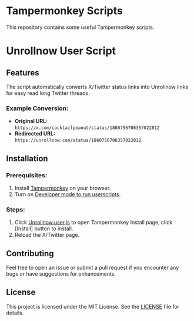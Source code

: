 # Tampermonkey Scripts

This repository contains some useful Tampermonkey scripts.

# Unrollnow User Script

## Features

The script automatically converts X/Twitter status links into Unrollnow links for easy read long Twitter threads.

### Example Conversion:
- **Original URL:**  
  `https://x.com/cocktailpeanut/status/1860756706357022812`
- **Redirected URL:**  
  `https://unrollnow.com/status/1860756706357022812`

## Installation

### Prerequisites:
1. Install [Tampermonkey](https://www.tampermonkey.net/) on your browser.
2. Turn on [Developer mode to run userscripts](https://www.tampermonkey.net/faq.php#Q209).

### Steps:
1. Click [Unrollnow.user.js](https://github.com/ChrisTorng/TampermonkeyScripts/raw/main/src/Unrollnow.user.js) to 
open Tampermonkey Install page, click [Install] button to install.
4. Reload the X/Twitter page.

## Contributing

Feel free to open an issue or submit a pull request if you encounter any bugs or have suggestions for enhancements.

## License

This project is licensed under the MIT License. See the [LICENSE](LICENSE) file for details.
